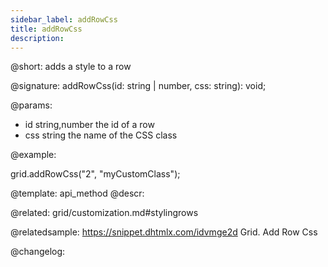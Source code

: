 ```yaml
---
sidebar_label: addRowCss
title: addRowCss
description: 
---          
```


@short: adds a style to a row

@signature: addRowCss(id: string | number, css: string): void;

@params:
- id 		string,number 		the id of a row
- css 		string 				the name of the CSS class

@example:
<style>
    .myCustomClass{
        background:greenyellow;
    }
</style>

grid.addRowCss("2", "myCustomClass");

@template: api_method
@descr:

@related: grid/customization.md#stylingrows

@relatedsample: https://snippet.dhtmlx.com/idvmge2d	Grid. Add Row Css

@changelog:
